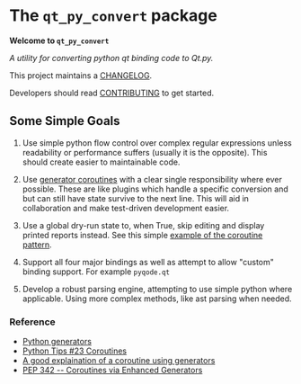 # The ``qt_py_convert`` package


**Welcome to ``qt_py_convert``**

*A utility for converting python qt binding code to Qt.py.*

<!--  NO DOCS YET
[v0.1.0 documentation](http://intranet.d2.com/dd/tools/cent6_64/package/ddg/0.1.0/docs/html/index.html)
-->

This project maintains a [CHANGELOG](CHANGELOG.md).

Developers should read [CONTRIBUTING](CONTRIBUTING.md) to get started. 
 

## Some Simple Goals

1. Use simple python flow control over complex regular expressions unless readability or performance suffers (usually it is the opposite). This should create easier to maintainable code. 
2. Use [generator coroutines](http://book.pythontips.com/en/latest/coroutines.html) with a clear single responsibility where ever possible. These are like plugins which handle a specific conversion and but can still have state survive to the next line. This will aid in collaboration and make test-driven development easier.
3. Use a global dry-run state to, when True, skip editing and display printed reports instead. See this simple [example of the coroutine pattern](/src/python/qt_py_convert/coroutines/example.py).

4. Support all four major bindings as well as attempt to allow "custom" binding support. For example `pyqode.qt`
5. Develop a robust parsing engine, attempting to use simple python where applicable. Using more complex methods, like ast parsing when needed.


### Reference

* [Python generators](http://intermediatepythonista.com/python-generators)
* [Python Tips #23 Coroutines](http://book.pythontips.com/en/latest/coroutines.html)
* [A good explaination of a coroutine using generators](https://stackoverflow.com/questions/12637768/python-3-send-method-of-generators/12638313#12638313)
* [PEP 342 -- Coroutines via Enhanced Generators](https://www.python.org/dev/peps/pep-0342/)

